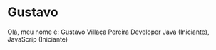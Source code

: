 # Gustavo
Olá, meu nome é: Gustavo Villaça Pereira Developer Java (Iniciante), JavaScrip (Iniciante)
